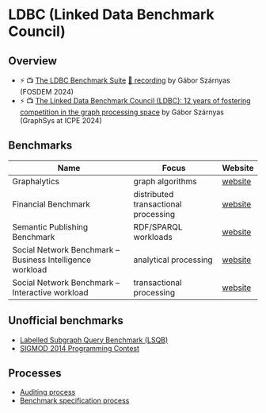 # LDBC (Linked Data Benchmark Council)

## Overview

* ⚡️ 📺 [The LDBC Benchmark Suite](https://archive.fosdem.org/2023/schedule/event/ldcb_benchmark_suite/attachments/slides/5767/export/events/attachments/ldcb_benchmark_suite/slides/5767/the_ldbc_benchmark_suite_fosdem_hpc_devroom_2023_szarnyas.pdf) [🎥 recording](https://www.youtube.com/watch?v=q26DHnQFw54) by Gábor Szárnyas (FOSDEM 2024)
* ⚡️ 📺 [The Linked Data Benchmark Council (LDBC): 12 years of fostering competition in the graph processing space](https://szarnyasg.github.io/talks/graphsys24-ldbc-keynote.pdf) by Gábor Szárnyas (GraphSys at ICPE 2024)

## Benchmarks

| Name | Focus | Website |
|---|---|---|
| Graphalytics | graph algorithms | [website](https://ldbcouncil.org/benchmarks/graphalytics/) |
| Financial Benchmark | distributed transactional processing | [website](https://ldbcouncil.org/benchmarks/finbench/) |
| Semantic Publishing Benchmark | RDF/SPARQL workloads | [website](https://ldbcouncil.org/benchmarks/spb/) |
| Social Network Benchmark – Business Intelligence workload | analytical processing | [website](https://ldbcouncil.org/benchmarks/snb-bi/) |
| Social Network Benchmark – Interactive workload | transactional processing | [website](https://ldbcouncil.org/benchmarks/snb-interactive/) |

## Unofficial benchmarks

* [Labelled Subgraph Query Benchmark (LSQB)](https://github.com/ldbc/lsqb)
* [SIGMOD 2014 Programming Contest](https://arxiv.org/pdf/2010.12243)

## Processes

* [Auditing process](https://ldbcouncil.org/docs/ldbc-snb-auditing-process.pdf)
* [Benchmark specification process](https://ldbcouncil.org/docs/ldbc-benchmark-specification-process.pdf)
